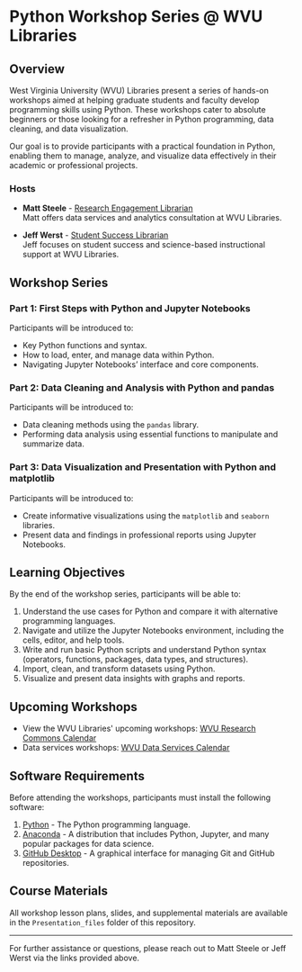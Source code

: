 # Python Workshop Series @ WVU Libraries

## Overview

West Virginia University (WVU) Libraries present a series of hands-on workshops aimed at helping graduate students and faculty develop programming skills using Python. These workshops cater to absolute beginners or those looking for a refresher in Python programming, data cleaning, and data visualization.

Our goal is to provide participants with a practical foundation in Python, enabling them to manage, analyze, and visualize data effectively in their academic or professional projects.

### Hosts
- **Matt Steele** - [Research Engagement Librarian](https://directory.lib.wvu.edu/employee/210/)  
  Matt offers data services and analytics consultation at WVU Libraries.
  
- **Jeff Werst** - [Student Success Librarian](https://directory.lib.wvu.edu/employee/259/)  
  Jeff focuses on student success and science-based instructional support at WVU Libraries.

## Workshop Series

### Part 1: First Steps with Python and Jupyter Notebooks
Participants will be introduced to:
- Key Python functions and syntax.
- How to load, enter, and manage data within Python.
- Navigating Jupyter Notebooks’ interface and core components.

### Part 2: Data Cleaning and Analysis with Python and pandas
Participants will be introduced to:
- Data cleaning methods using the `pandas` library.
- Performing data analysis using essential functions to manipulate and summarize data.

### Part 3: Data Visualization and Presentation with Python and matplotlib
Participants will be introduced to:
- Create informative visualizations using the `matplotlib` and `seaborn` libraries.
- Present data and findings in professional reports using Jupyter Notebooks.

## Learning Objectives
By the end of the workshop series, participants will be able to:
1. Understand the use cases for Python and compare it with alternative programming languages.
2. Navigate and utilize the Jupyter Notebooks environment, including the cells, editor, and help tools.
3. Write and run basic Python scripts and understand Python syntax (operators, functions, packages, data types, and structures).
4. Import, clean, and transform datasets using Python.
5. Visualize and present data insights with graphs and reports.

## Upcoming Workshops
- View the WVU Libraries' upcoming workshops: [WVU Research Commons Calendar](https://wvu.libcal.com/calendar/researchcommons)
- Data services workshops: [WVU Data Services Calendar](https://wvu.libcal.com/calendar/researchcommons?cid=9552&t=g&d=0000-00-00&cal=9552&ct=59746&inc=0)

## Software Requirements
Before attending the workshops, participants must install the following software:
1. [Python](https://www.python.org/downloads/) - The Python programming language.
2. [Anaconda](https://www.anaconda.com/products/individual) - A distribution that includes Python, Jupyter, and many popular packages for data science.
3. [GitHub Desktop](https://desktop.github.com/) - A graphical interface for managing Git and GitHub repositories.

## Course Materials
All workshop lesson plans, slides, and supplemental materials are available in the `Presentation_files` folder of this repository.

---

For further assistance or questions, please reach out to Matt Steele or Jeff Werst via the links provided above.
